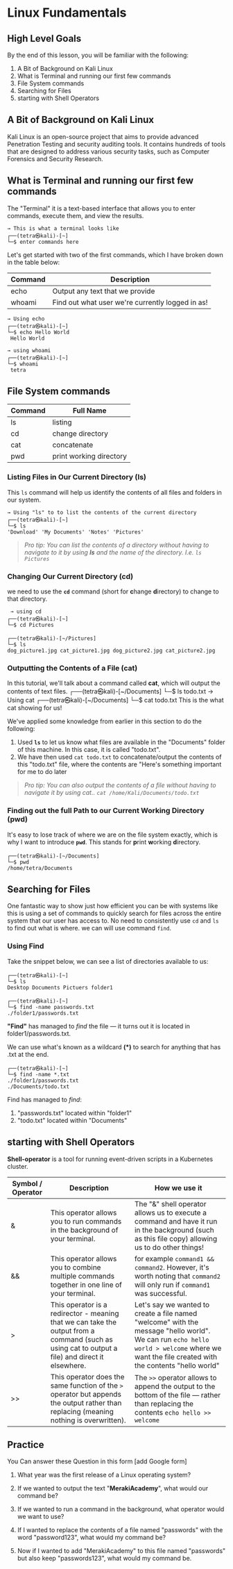 # Linux Fundamentals

## High Level Goals

By the end of this lesson, you will be familiar with the following:

1. A Bit of Background on Kali Linux
2. What is Terminal and running our first few commands
3. File System commands
4. Searching for Files
5. starting with Shell Operators

## A Bit of Background on Kali Linux

Kali Linux is an open-source project that aims to provide advanced Penetration Testing and security auditing tools. It contains hundreds of tools that are designed to address various security tasks, such as Computer Forensics and Security Research.

## What is Terminal and running our first few commands

The "Terminal" it is a text-based interface that allows you to enter commands, execute them, and view the results.

    → This is what a terminal looks like
    ┌──(tetra㉿kali)-[~]
    └─$ enter commands here

Let's get started with two of the first commands, which I have broken down in the table below:

| Command | Description                                      |
| ------- | ------------------------------------------------ |
| echo    | Output any text that we provide                  |
| whoami  | Find out what user we're currently logged in as! |

    → Using echo
    ┌──(tetra㉿kali)-[~]
    └─$ echo Hello World
     Hello World

    → using whoami
    ┌──(tetra㉿kali)-[~]
    └─$ whoami
     tetra

## File System commands

| Command | Full Name               |
| ------- | ----------------------- |
| ls      | listing                 |
| cd      | change directory        |
| cat     | concatenate             |
| pwd     | print working directory |

### Listing Files in Our Current Directory (ls)

This `ls` command will help us identify the contents of all files and folders in our system.

    → Using "ls" to to list the contents of the current directory
    ┌──(tetra㉿kali)-[~]
    └─$ ls
    'Download' 'My Documents' 'Notes' 'Pictures'

> _Pro tip: You can list the contents of a directory without having to navigate to it by using **ls** and the name of the directory. I.e. `ls Pictures`_

### Changing Our Current Directory (cd)

we need to use the **`cd`** command (short for **c**hange **d**irectory) to change to that directory.

     → using cd
    ┌──(tetra㉿kali)-[~]
    └─$ cd Pictures

    ┌──(tetra㉿kali)-[~/Pictures]
    └─$ ls
    dog_picture1.jpg cat_picture1.jpg dog_picture2.jpg cat_picture2.jpg

### Outputting the Contents of a File (cat)

In this tutorial, we'll talk about a command called **cat**, which will output the contents of text files.
┌──(tetra㉿kali)-[~/Documents]
└─$ ls
todo.txt
→ Using cat
┌──(tetra㉿kali)-[~/Documents]
└─$ cat todo.txt
This is the what cat showing for us!

We've applied some knowledge from earlier in this section to do the following:

1. Used **`ls`** to let us know what files are available in the "Documents" folder of this machine. In this case, it is called "todo.txt".
2. We have then used `cat todo.txt` to concatenate/output the contents of this "todo.txt" file, where the contents are "Here's something important for me to do later

> _Pro tip: You can also output the contents of a file without having to navigate it by using cat.. `cat /home/Kali/Documents/todo.txt`_

### Finding out the full Path to our Current Working Directory (pwd)

It's easy to lose track of where we are on the file system exactly, which is why I want to introduce **`pwd`**. This stands for **p**rint **w**orking **d**irectory.

    ┌──(tetra㉿kali)-[~/Documents]
    └─$ pwd
    /home/tetra/Documents

## Searching for Files

One fantastic way to show just how efficient you can be with systems like this is using a set of commands to quickly search for files across the entire system that our user has access to. No need to consistently use `cd` and `ls` to find out what is where. we can will use command `find`.

### **Using Find**

Take the snippet below, we can see a list of directories available to us:

    ┌──(tetra㉿kali)-[~]
    └─$ ls
    Desktop Documents Pictuers folder1

    ┌──(tetra㉿kali)-[~]
    └─$ find -name passwords.txt
    ./folder1/passwords.txt

**"Find"** has managed to _find_ the file — it turns out it is located in folder1/passwords.txt.

We can use what's known as a wildcard **(\*)** to search for anything that has .txt at the end.

    ┌──(tetra㉿kali)-[~]
    └─$ find -name *.txt
    ./folder1/passwords.txt
    ./Documents/todo.txt

Find has managed to _find_:

1. "passwords.txt" located within "folder1"
2. "todo.txt" located within "Documents"

## starting with Shell Operators

**Shell-operator** is a tool for running event-driven scripts in a Kubernetes cluster.

| Symbol / Operator | Description                                                                                                                                      | How we use it                                                                                                                                                                               |
| ----------------- | ------------------------------------------------------------------------------------------------------------------------------------------------ | ------------------------------------------------------------------------------------------------------------------------------------------------------------------------------------------- |
| &                 | This operator allows you to run commands in the background of your terminal.                                                                     | The "&" shell operator allows us to execute a command and have it run in the background (such as this file copy) allowing us to do other things!                                            |
| &&                | This operator allows you to combine multiple commands together in one line of your terminal.                                                     | for example `command1 && command2`. However, it's worth noting that `command2` will only run if `command1` was successful.                                                                  |
| >                 | This operator is a redirector - meaning that we can take the output from a command (such as using cat to output a file) and direct it elsewhere. | Let's say we wanted to create a file named "welcome" with the message "hello world". We can run `echo hello world > welcome` where we want the file created with the contents "hello world" |
| >>                | This operator does the same function of the `>` operator but appends the output rather than replacing (meaning nothing is overwritten).          | The `>>` operator allows to append the output to the bottom of the file — rather than replacing the contents `echo hello >> welcome`                                                        |

## Practice

You Can answer these Question in this form [add Google form]

1. What year was the first release of a Linux operating system?

2. If we wanted to output the text "**MerakiAcademy**", what would our command be?

3. If we wanted to run a command in the background, what operator would we want to use?

4. If I wanted to replace the contents of a file named "passwords" with the word "password123", what would my command be?

5. Now if I wanted to add "MerakiAcademy" to this file named "passwords" but also keep "passwords123", what would my command be.
